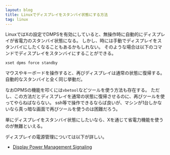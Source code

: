 ```yaml
---
layout: blog
title: Linuxでディスプレイをスタンバイ状態にする方法
tag: linux
---
```




LinuxではXの設定でDMPSを有効にしていると、無操作時に自動的にディスプレイが省電力のスタンバイ状態になる。
しかし、時には手動でディスプレイをスタンバイにしたくなることもあるかもしれない。
そのような場合は以下のコマンドでディスプレイをスタンバイにすることができる。

~~~~
xset dpms force standby
~~~~

マウスやキーボードを操作すると、再びディスプレイは通常の状態に復帰する。
自動的なスタンバイと全く同じ挙動だ。

なおDPMSの機能を叩くには`vbetool`などツールを使う方法も存在する。
ただし、この方法だとディスプレイを通常の状態に復帰させるのに、再びツールを使ってやらねばならない。
ssh等で操作できるならば良いが、マシンが1台しかないなら真っ暗な画面で再びツールを使うのは困難だろう。

単にディスプレイをスタンバイ状態にしたいなら、Xを通じて省電力機能を使うのが無難といえる。

ディスプレイの電源管理については以下が詳しい。

- [Display Power Management Signaling](https://wiki.archlinux.org/index.php/Display_Power_Management_Signaling)
